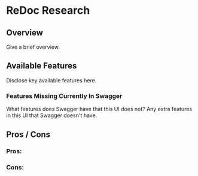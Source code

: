 # ReDoc Research

## Overview
Give a brief overview.

## Available Features
Disclose key available features here.

### Features Missing Currently In Swagger
What features does Swagger have that this UI does not? Any extra features in this UI that Swagger doesn't have.

## Pros / Cons
### Pros:

### Cons:
